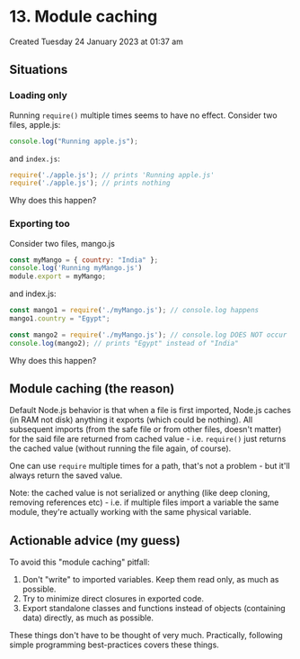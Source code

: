 # 13. Module caching
Created Tuesday 24 January 2023 at 01:37 am

## Situations
###  Loading only
Running `require()` multiple times seems to have no effect.
Consider two files, apple.js:
```js
console.log("Running apple.js");
```
and `index.js`:
```js
require('./apple.js'); // prints 'Running apple.js'
require('./apple.js'); // prints nothing
```
Why does this happen?

###  Exporting too
Consider two files, mango.js
```js
const myMango = { country: "India" };
console.log('Running myMango.js')
module.export = myMango;
```
and index.js:
```js
const mango1 = require('./myMango.js'); // console.log happens
mango1.country = "Egypt";

const mango2 = require('./myMango.js'); // console.log DOES NOT occur
console.log(mango2); // prints "Egypt" instead of "India"
```
Why does this happen?


## Module caching (the reason)
Default Node.js behavior is that when a file is first imported, Node.js caches (in RAM not disk) anything it exports (which could be nothing). All subsequent imports (from the safe file or from other files, doesn't matter) for the said file are returned from cached value - i.e. `require()` just returns the cached value (without running the file again, of course).

One can use `require` multiple times for a path, that's not a problem - but it'll always return the saved value.

Note: the cached value is not serialized or anything (like deep cloning, removing references etc) - i.e. if multiple files import a variable the same module, they're actually working with the same physical variable.


## Actionable advice (my guess)
To avoid this "module caching" pitfall:
1. Don't "write" to imported variables. Keep them read only, as much as possible.
2. Try to minimize direct closures in exported code.
3. Export standalone classes and functions instead of objects (containing data) directly, as much as possible.

These things don't have to be thought of very much. Practically, following simple programming best-practices covers these things.